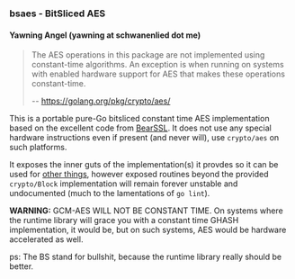 ### bsaes - BitSliced AES
#### Yawning Angel (yawning at schwanenlied dot me)

> The AES operations in this package are not implemented using constant-time
> algorithms. An exception is when running on systems with enabled hardware
> support for AES that makes these operations constant-time.
>
> -- https://golang.org/pkg/crypto/aes/

This is a portable pure-Go bitsliced constant time AES implementation based on
the excellent code from [BearSSL](https://bearssl.org/).  It does not use any
special hardware instructions even if present (and never will), use
`crypto/aes` on such platforms.

It exposes the inner guts of the implementation(s) it provdes so it can be used
for [other things](https://git.schwanenlied.me/yawning/aez), however exposed
routines beyond the provided `crypto/Block` implementation will remain forever
unstable and undocumented (much to the lamentations of `go lint`).

**WARNING:** GCM-AES WILL NOT BE CONSTANT TIME.  On systems where the runtime
library will grace you with a constant time GHASH implementation, it would be,
but on such systems, AES would be hardware accelerated as well.

ps: The BS stand for bullshit, because the runtime library really should be
better.
